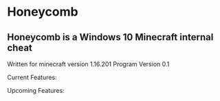 # Honeycomb

## Honeycomb is a Windows 10 Minecraft internal cheat

Written for minecraft version 1.16.201
Program Version 0.1

Current Features:

Upcoming Features:
